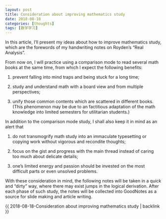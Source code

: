 ```yaml
---
layout: post
title: Consideration about improving mathematics study
date: 2018-08-18
categories: [thoughts]
tags: [数学学习]
---
```


In this article, I’ll present my ideas about how to improve mathematics study, which are the forewords of my handwriting notes on Royden’s “Real Analysis”.

From now on, I will practice using a comparison mode to read several math books at the same time, from which I expect the following benefits:

1. prevent falling into mind traps and being stuck for a long time;

2. study and understand math with a board view and from multiple perspectives;

3. unify those common contents which are scattered in different books. (This phenomenon may be due to an factitious adaptation of the math knowledge into limited semesters for utilitarian students.)

In addition to the comparison mode study, I shall also keep it in mind as an alert that

1. do not transmogrify math study into an immaculate typesetting or copying work without vigorous and recondite thoughts;

2. focus on the gist and progress with the main thread instead of caring too much about delicate details;

3. one’s limited energy and passion should be invested on the most difficult parts or even unsolved problems.

With these consideration in mind, the following notes will be taken in a quick and “dirty” way, where there may exist jumps in the logical derivation. After each phase of such study, the notes will be collected into GoodNotes as a source for slide making and article writing.

{{ 2018-08-18-Consideration about improving mathematics study | backlink }}
